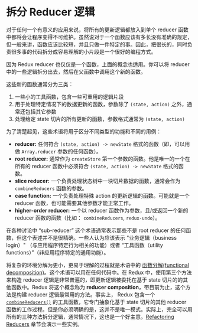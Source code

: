 # 拆分 Reducer 逻辑

对于任何一个有意义的应用来说，将所有的更新逻辑都放入到单个 reducer 函数中都将会让程序变得不可维护。虽然说对于一个函数应该有多长没有准确的规定，但一般来讲，函数应该比较短，并且只做一件特定的事。因此，把很长的，同时负责很多事的代码拆分成容易理解的小片段是一个很好的编程方式。

因为 Redux reducer 也仅仅是一个函数，上面的概念也适用。你可以将 reducer 中的一些逻辑拆分出去，然后在父函数中调用这个新的函数。

这些新的函数通常分为三类：

1. 一些小的工具函数，包含一些可重用的逻辑片段
2. 用于处理特定情况下的数据更新的函数，参数除了 `(state, action)` 之外，通常还包括其它参数
3. 处理给定 state 切片的所有更新的函数，参数格式通常为 `(state, action)`

为了清楚起见，这些术语将用于区分不同类型的功能和不同的用例：

* **reducer:** 任何符合 `(state, action) -> newState` 格式的函数（即，可以用做 `Array.reducer` 参数的任何函数）。
* **root reducer:** 通常作为 `createStore` 第一个参数的函数。他是唯一的一个在所有的 reducer 函数中必须符合 `(state, action) -> newState` 格式的函数。
* **slice reducer:** 一个负责处理状态树中一块切片数据的函数，通常会作为 `combineReducers` 函数的参数。
* **case function:** 一个负责处理特殊 action 的更新逻辑的函数。可能就是一个 reducer 函数，也可能需要其他参数才能正常工作。
* **higher-order reducer:** 一个以 reducer 函数作为参数，且/或返回一个新的 reducer 函数的函数（比如： `combineReducers`, `redux-undo`）。

在各种讨论中 “sub-reducer” 这个术语通常表示那些不是 root reducer 的任何函数，但这个表述并不是很精确。一些人认为应该表示 "业务逻辑（business login）" （与应用程序特定行为相关的功能）或者 “工具函数（utility functions）”（非应用程序特定的通用功能）。

将复杂的环境分解为更小，更易于理解的过程就是术语中的 [函数分解(functional decomposition)](http://stackoverflow.com/questions/947874/what-is-functional-decomposition)。这个术语可以用在任何代码中。在 Redux 中，使用第三个方法来构造 reducer 逻辑是非常普遍的，即更新逻辑被委托在基于 state 切片的的其他函数中。Redux 将这个概念称为 **reducer composition**，带目前为止，这个方法是构建 reducer 逻辑最常用的方法。事实上， Redux 包含一个 [`combineReducers()`](../../api/combineReducers.md) 的工具函数，它专门抽象化基于 state 切片的其他 reducer 函数的工作过程。但是你必须明确的是，这并不是唯一模式。实际上，完全可以用所有的三种方法拆分逻辑，通常情况下，这也是一个好主意。[Refactoring Reducers](./RefactoringReducersExample.md) 章节会演示一些实例。
